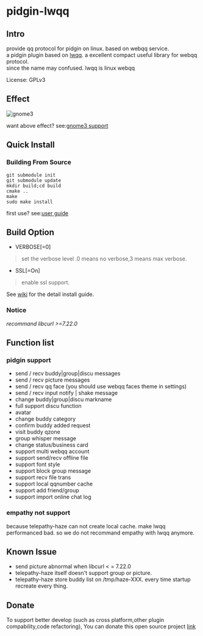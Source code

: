 pidgin-lwqq
===========

Intro
-----
 provide qq protocol for pidgin on linux. based on webqq service.  
 a pidgin plugin based on [lwqq](https://github.com/mathslinux/lwqq).
 a excellent compact useful library for webqq protocol.   
 since the name may confused. lwqq is linux webqq

License: GPLv3

Effect
------

![gnome3](http://i.imgur.com/8kuEPHI.png)

want above effect? see:[gnome3 support](https://github.com/xiehuc/pidgin-lwqq/wiki/gnome3-support)

Quick Install
-------------

### Building From Source

    git submodule init
    git submodule update
    mkdir build;cd build
    cmake ..
    make
    sudo make install

first use? see:[user guide](https://github.com/xiehuc/pidgin-lwqq/wiki/simple-user-guide)

Build Option
------------

- VERBOSE[=0]
> set the verbose level .0 means no verbose,3 means max verbose.

- SSL[=On]
> enable ssl support.

See [wiki](https://github.com/xiehuc/pidgin-lwqq/wiki) for the detail install guide.


### Notice

*recommand libcurl >=7.22.0*

Function list
-------------

### pidgin support

* send / recv buddy|group|discu messages
* send / recv picture messages
* send / recv qq face (you should use webqq faces theme in settings)
* send / recv input notify | shake message
* change buddy|group|discu markname
* full support discu function
* avatar
* change buddy category
* confirm buddy added request
* visit buddy qzone
* group whisper message
* change status/business card
* support multi webqq account
* support send/recv offline file
* support font style
* support block group message
* support recv file trans
* support local qqnumber cache
* support add friend/group
* support import online chat log

### empathy not support ###

because telepathy-haze can not create local cache.
make lwqq performanced bad. 
so we do not recommand empathy with lwqq anymore.

Known Issue
-----------

* send picture abnormal when libcurl < = 7.22.0
* telepathy-haze itself doesn't support group or picture.
* telepathy-haze store buddy list on /tmp/haze-XXX.
  every time startup recreate every thing.

Donate
------

To support better develop (such as cross platform,other plugin compability,code refactoring),
You can donate this open source project [link](https://me.alipay.com/xiehuc)
